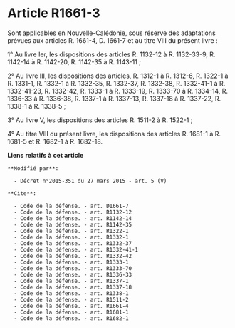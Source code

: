 # Article R1661-3

Sont applicables en Nouvelle-Calédonie, sous réserve des adaptations prévues aux articles R. 1661-4, D. 1661-7 et au titre
VIII du présent livre : 

1° Au livre Ier, les dispositions des articles R. 1132-12 à R. 1132-33-9, R. 1142-14 à R. 1142-20, R. 1142-35 à R. 1143-11 ; 

2° Au livre III, les dispositions des articles, R. 1312-1 à R. 1312-6, R. 1322-1 à R. 1331-1, R. 1332-1 à R. 1332-35, R.
1332-37, R. 1332-38, R. 1332-41-1 à R. 1332-41-23, R. 1332-42, R. 1333-1 à R. 1333-19, R. 1333-70 à R. 1334-14, R. 1336-33 à
R. 1336-38, R. 1337-1 à R. 1337-13, R. 1337-18 à R. 1337-22, R. 1338-1 à R. 1338-5 ; 

3° Au livre V, les dispositions des articles R. 1511-2 à R. 1522-1 ; 

4° Au titre VIII du présent livre, les dispositions des articles R. 1681-1 à R. 1681-5 et R. 1682-1 à R. 1682-18.

**Liens relatifs à cet article**

	**Modifié par**:

	  - Décret n°2015-351 du 27 mars 2015 - art. 5 (V)

	**Cite**:

	  - Code de la défense. - art. D1661-7
	  - Code de la défense. - art. R1132-12
	  - Code de la défense. - art. R1142-14
	  - Code de la défense. - art. R1142-35
	  - Code de la défense. - art. R1322-1
	  - Code de la défense. - art. R1332-1
	  - Code de la défense. - art. R1332-37
	  - Code de la défense. - art. R1332-41-1
	  - Code de la défense. - art. R1332-42
	  - Code de la défense. - art. R1333-1
	  - Code de la défense. - art. R1333-70
	  - Code de la défense. - art. R1336-33
	  - Code de la défense. - art. R1337-1
	  - Code de la défense. - art. R1337-18
	  - Code de la défense. - art. R1338-1
	  - Code de la défense. - art. R1511-2
	  - Code de la défense. - art. R1661-4
	  - Code de la défense. - art. R1681-1
	  - Code de la défense. - art. R1682-1
